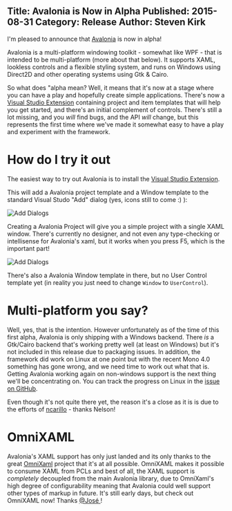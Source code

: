 Title: Avalonia is Now in Alpha
Published: 2015-08-31
Category: Release
Author: Steven Kirk
---

I'm pleased to announce that [Avalonia](https://github.com/grokys/Avalonia/) is now
in alpha!

Avalonia is a multi-platform windowing toolkit - somewhat like WPF - that is
intended to be multi-platform (more about that below). It supports XAML,
lookless controls and a flexible styling system, and runs on Windows using
Direct2D and other operating systems using Gtk & Cairo.

So what does "alpha mean? Well, it means that it's now at a stage where you
can have a play and hopefully create simple applications. There's now a [Visual
Studio Extension](https://visualstudiogallery.msdn.microsoft.com/87db356c-cec9-4a07-b7db-a4ed8a921ac9)
containing project and item templates that will help you get started, and
there's an initial complement of controls. There's still a lot missing, and you
*will* find bugs, and the API *will* change, but this represents the first time
where we've made it somewhat easy to have a play and experiment with the
framework.

# How do I try it out

The easiest way to try out Avalonia is to install the [Visual Studio Extension](https://visualstudiogallery.msdn.microsoft.com/87db356c-cec9-4a07-b7db-a4ed8a921ac9).

This will add a Avalonia project template and a Window template to the standard
Visual Studo "Add" dialog (yes, icons still to come :) ):

![Add Dialogs](/blog/images/2015-08-31-avalonia-alpha/add-dialogs.png)

Creating a Avalonia Project will give you a simple project with a single XAML
window. There's currently no designer, and not even any type-checking or
intellisense for Avalonia's xaml, but it works when you press F5, which is the
important part!

![Add Dialogs](/blog/images/2015-08-31-avalonia-alpha/hello-world-xaml.png)

There's also a Avalonia Window template in there, but no User Control template
yet (in reality you just need to change `Window` to `UserControl`).

# Multi-platform you say?

Well, yes, that is the intention. However unfortunately as of the time of this
first alpha, Avalonia is only shipping with a Windows backend. There *is* a
Gtk/Cairo backend that's working pretty well (at least on Windows) but it's not
included in this release due to packaging issues. In addition, the framework did
work on Linux at one point but with the recent Mono 4.0 something has gone
wrong, and we need time to work out what that is. Getting Avalonia working again
on non-windows support is the next thing we'll be concentrating on. You can
track the progress on Linux in the [issue on GitHub](https://github.com/grokys/Avalonia/issues/78).

Even though it's not quite there yet, the reason it's a close as it is is due to
the efforts of [ncarillo](https://github.com/ncarrillo) - thanks Nelson!

# OmniXAML

Avalonia's XAML support has only just landed and its only thanks to the great
[OmniXaml](https://github.com/SuperJMN/OmniXAML) project that it's at all
possible. OmniXAML makes it possible to consume XAML from PCLs and best of all,
the XAML support is *completely* decoupled from the main Avalonia library,
due to OmniXaml's high degree of configurability meaning that Avalonia could well
support other types of markup in future. It's still early days, but check out
OmniXAML now! Thanks [@José ](https://github.com/SuperJMN)!

